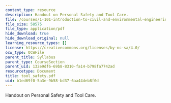 ```yaml
---
content_type: resource
description: Handout on Personal Safety and Tool Care.
file: /courses/1-101-introduction-to-civil-and-environmental-engineering-design-i-fall-2006/b1ed69f05a3e9b58bd376aa44deb8f0d_tool_safety.pdf
file_size: 58575
file_type: application/pdf
hide_download: true
hide_download_original: null
learning_resource_types: []
license: https://creativecommons.org/licenses/by-nc-sa/4.0/
ocw_type: OCWFile
parent_title: Syllabus
parent_type: CourseSection
parent_uid: 132e9df6-69b8-8310-fa14-b798fa7742ad
resourcetype: Document
title: tool_safety.pdf
uid: b1ed69f0-5a3e-9b58-bd37-6aa44deb8f0d
---
```

Handout on Personal Safety and Tool Care.